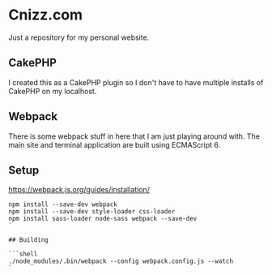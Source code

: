 # Cnizz.com

Just a repository for my personal website.

## CakePHP

I created this as a CakePHP plugin so I don't have to have multiple installs of CakePHP on my localhost.

## Webpack

There is some webpack stuff in here that I am just playing around with. The main site and terminal application 
are built using ECMAScript 6.

## Setup

https://webpack.js.org/guides/installation/

```shell
npm install --save-dev webpack
npm install --save-dev style-loader css-loader
npm install sass-loader node-sass webpack --save-dev
`

## Building

```shell
./node_modules/.bin/webpack --config webpack.config.js --watch
`